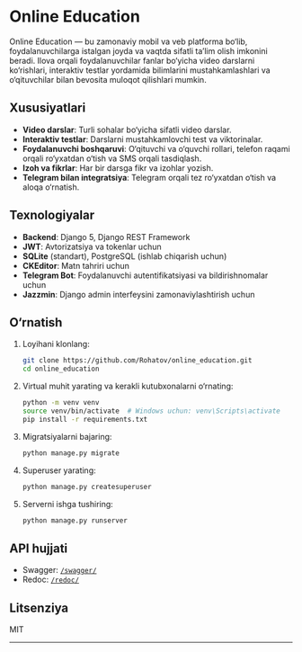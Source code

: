 # Online Education

Online Education — bu zamonaviy mobil va veb platforma bo‘lib, foydalanuvchilarga istalgan joyda va vaqtda sifatli ta’lim olish imkonini beradi. Ilova orqali foydalanuvchilar fanlar bo‘yicha video darslarni ko‘rishlari, interaktiv testlar yordamida bilimlarini mustahkamlashlari va o‘qituvchilar bilan bevosita muloqot qilishlari mumkin.

## Xususiyatlari

- **Video darslar**: Turli sohalar bo‘yicha sifatli video darslar.
- **Interaktiv testlar**: Darslarni mustahkamlovchi test va viktorinalar.
- **Foydalanuvchi boshqaruvi**: O‘qituvchi va o‘quvchi rollari, telefon raqami orqali ro‘yxatdan o‘tish va SMS orqali tasdiqlash.
- **Izoh va fikrlar**: Har bir darsga fikr va izohlar yozish.
- **Telegram bilan integratsiya**: Telegram orqali tez ro‘yxatdan o‘tish va aloqa o‘rnatish.

## Texnologiyalar

- **Backend**: Django 5, Django REST Framework
- **JWT**: Avtorizatsiya va tokenlar uchun
- **SQLite** (standart), PostgreSQL (ishlab chiqarish uchun)
- **CKEditor**: Matn tahriri uchun
- **Telegram Bot**: Foydalanuvchi autentifikatsiyasi va bildirishnomalar uchun
- **Jazzmin**: Django admin interfeysini zamonaviylashtirish uchun

## O‘rnatish

1. Loyihani klonlang:
    ```bash
    git clone https://github.com/Rohatov/online_education.git
    cd online_education
    ```

2. Virtual muhit yarating va kerakli kutubxonalarni o‘rnating:
    ```bash
    python -m venv venv
    source venv/bin/activate  # Windows uchun: venv\Scripts\activate
    pip install -r requirements.txt
    ```

3. Migratsiyalarni bajaring:
    ```bash
    python manage.py migrate
    ```

4. Superuser yarating:
    ```bash
    python manage.py createsuperuser
    ```

5. Serverni ishga tushiring:
    ```bash
    python manage.py runserver
    ```

## API hujjati

- Swagger: [`/swagger/`](http://localhost:8000/swagger/)
- Redoc: [`/redoc/`](http://localhost:8000/redoc/)

## Litsenziya

MIT

---
